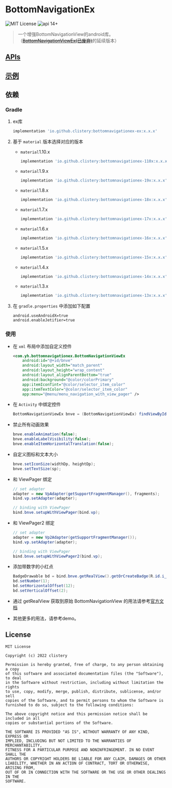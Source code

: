 # BottomNavigationEx

![MIT License](https://img.shields.io/github/license/mashape/apistatus.svg) ![api 14+](https://img.shields.io/badge/API-14%2B-green.svg)

> 一个增强BottomNavigationView的android库。（[~~BottomNavigationViewEx(已废弃)~~](https://github.com/ittianyu/BottomNavigationViewEx)的延续版本）

## [APIs](./API-zh-cn.md)

## [示例](./example-zh-cn.md)

## 依赖

### Gradle

1. ex库

    ```groovy
    implementation 'io.github.clistery:bottomnavigationex-ex:x.x.x'
    ```

2. 基于 `material` 版本选择对应的版本

    - `material`1.10.x

        ```groovy
        implementation 'io.github.clistery:bottomnavigationex-110x:x.x.x'
        ```

    - `material`1.9.x

        ```groovy
        implementation 'io.github.clistery:bottomnavigationex-19x:x.x.x'
        ```

    - `material`1.8.x

        ```groovy
        implementation 'io.github.clistery:bottomnavigationex-18x:x.x.x'
        ```

    - `material`1.7.x

        ```groovy
        implementation 'io.github.clistery:bottomnavigationex-17x:x.x.x'
        ```

    - `material`1.6.x

        ```groovy
        implementation 'io.github.clistery:bottomnavigationex-16x:x.x.x'
        ```

    - `material`1.5.x

        ```groovy
        implementation 'io.github.clistery:bottomnavigationex-15x:x.x.x'
        ```

    - `material`1.4.x

        ```groovy
        implementation 'io.github.clistery:bottomnavigationex-14x:x.x.x'
        ```

    - `material`1.3.x

        ```groovy
        implementation 'io.github.clistery:bottomnavigationex-13x:x.x.x'
        ```

3. 在 `gradle.properties` 中添加如下配置

   ```properties
   android.useAndroidX=true
   android.enableJetifier=true
   ```

### 使用

- 在 `xml` 布局中添加自定义控件

    ```xml
    <com.yh.bottomnavigationex.BottomNavigationViewEx
        android:id="@+id/bnve"
        android:layout_width="match_parent"
        android:layout_height="wrap_content"
        android:layout_alignParentBottom="true"
        android:background="@color/colorPrimary"
        app:itemIconTint="@color/selector_item_color"
        app:itemTextColor="@color/selector_item_color"
        app:menu="@menu/menu_navigation_with_view_pager" />
    ```

- 在 `Activity` 中绑定控件

    ```java
    BottomNavigationViewEx bnve = (BottomNavigationViewEx) findViewById(R.id.bnve);
    ```

- 禁止所有动画效果

    ```java
    bnve.enableAnimation(false);
    bnve.enableLabelVisibility(false);
    bnve.enableItemHorizontalTranslation(false);
    ```

- 自定义图标和文本大小

    ```java
    bnve.setIconSize(widthDp, heightDp);
    bnve.setTextSize(sp);
    ```

- 和 ViewPager 绑定

    ```java
    // set adapter
    adapter = new VpAdapter(getSupportFragmentManager(), fragments);
    bind.vp.setAdapter(adapter);

    // binding with ViewPager
    bind.bnve.setupWithViewPager(bind.vp);
    ```

- 和 ViewPager2 绑定

    ```java
    // set adapter
    adapter = new Vp2Adapter(getSupportFragmentManager());
    bind.vp.setAdapter(adapter);

    // binding with ViewPager
    bind.bnve.setupWithViewPager2(bind.vp);
    ```

- 添加带数字的小红点

    ```java
    BadgeDrawable bd = bind.bnve.getRealView().getOrCreateBadge(R.id.i_friends);
    bd.setNumber(1);
    bd.setHorizontalOffset(12);
    bd.setVerticalOffset(2);
    ```

- 通过 getRealView 获取到原始 BottomNavigationView 的用法请参考[官方文档](https://developer.android.com/reference/com/google/android/material/bottomnavigation/BottomNavigationView)

- 其他更多的用法，请参考demo。

## License

```license
MIT License

Copyright (c) 2022 clistery

Permission is hereby granted, free of charge, to any person obtaining a copy
of this software and associated documentation files (the "Software"), to deal
in the Software without restriction, including without limitation the rights
to use, copy, modify, merge, publish, distribute, sublicense, and/or sell
copies of the Software, and to permit persons to whom the Software is
furnished to do so, subject to the following conditions:

The above copyright notice and this permission notice shall be included in all
copies or substantial portions of the Software.

THE SOFTWARE IS PROVIDED "AS IS", WITHOUT WARRANTY OF ANY KIND, EXPRESS OR
IMPLIED, INCLUDING BUT NOT LIMITED TO THE WARRANTIES OF MERCHANTABILITY,
FITNESS FOR A PARTICULAR PURPOSE AND NONINFRINGEMENT. IN NO EVENT SHALL THE
AUTHORS OR COPYRIGHT HOLDERS BE LIABLE FOR ANY CLAIM, DAMAGES OR OTHER
LIABILITY, WHETHER IN AN ACTION OF CONTRACT, TORT OR OTHERWISE, ARISING FROM,
OUT OF OR IN CONNECTION WITH THE SOFTWARE OR THE USE OR OTHER DEALINGS IN THE
SOFTWARE.
```
